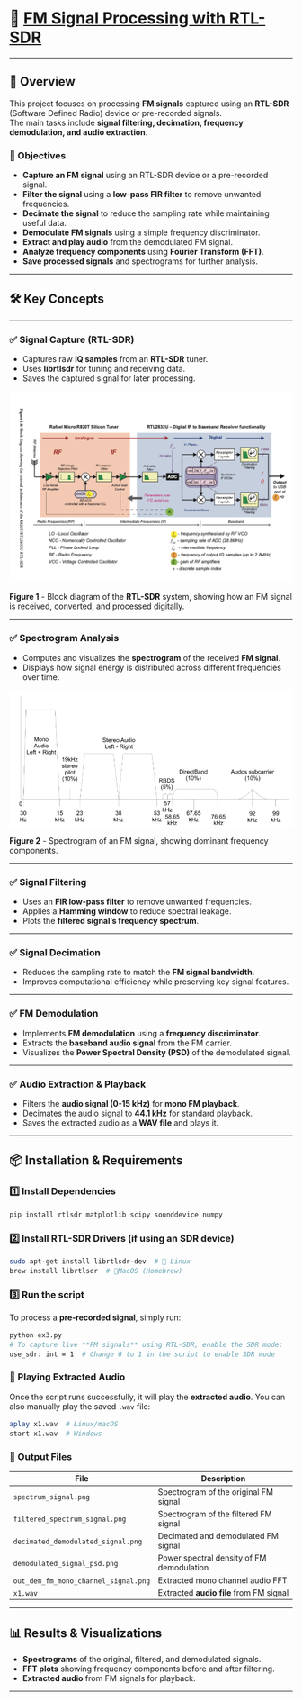 # 📡 [FM Signal Processing with RTL-SDR](https://ocw.cs.pub.ro/courses/ps/labs/08)

---

## 📝 Overview

This project focuses on processing **FM signals** captured using an **RTL-SDR** (Software Defined Radio) device or pre-recorded signals.  
The main tasks include **signal filtering, decimation, frequency demodulation, and audio extraction**.

### 🎯 Objectives

- **Capture an FM signal** using an RTL-SDR device or a pre-recorded signal.
- **Filter the signal** using a **low-pass FIR filter** to remove unwanted frequencies.
- **Decimate the signal** to reduce the sampling rate while maintaining useful data.
- **Demodulate FM signals** using a simple frequency discriminator.
- **Extract and play audio** from the demodulated FM signal.
- **Analyze frequency components** using **Fourier Transform (FFT)**.
- **Save processed signals** and spectrograms for further analysis.

---

## 🛠️ Key Concepts

---

### ✅ Signal Capture (RTL-SDR)

- Captures raw **IQ samples** from an **RTL-SDR** tuner.
- Uses **librtlsdr** for tuning and receiving data.
- Saves the captured signal for later processing.

<p align="center">
  <img src="img/R820T_RTL283U.png" width="600px">
</p>

**Figure 1** - Block diagram of the **RTL-SDR** system, showing how an FM signal is received, converted, and processed digitally.

---

### ✅ Spectrogram Analysis

- Computes and visualizes the **spectrogram** of the received **FM signal**.
- Displays how signal energy is distributed across different frequencies over time.

<p align="center">
  <img src="img/fm-spectrum.png" width="600px">
</p>

**Figure 2** - Spectrogram of an FM signal, showing dominant frequency components.

---

### ✅ Signal Filtering

- Uses an **FIR low-pass filter** to remove unwanted frequencies.
- Applies a **Hamming window** to reduce spectral leakage.
- Plots the **filtered signal’s frequency spectrum**.

---

### ✅ Signal Decimation

- Reduces the sampling rate to match the **FM signal bandwidth**.
- Improves computational efficiency while preserving key signal features.

---

### ✅ FM Demodulation

- Implements **FM demodulation** using a **frequency discriminator**.
- Extracts the **baseband audio signal** from the FM carrier.
- Visualizes the **Power Spectral Density (PSD)** of the demodulated signal.

---

### ✅ Audio Extraction & Playback

- Filters the **audio signal (0-15 kHz)** for **mono FM playback**.
- Decimates the audio signal to **44.1 kHz** for standard playback.
- Saves the extracted audio as a **WAV file** and plays it.

---

## 📦 Installation & Requirements

### 1️⃣ Install Dependencies

```bash
pip install rtlsdr matplotlib scipy sounddevice numpy
```

### 2️⃣ Install RTL-SDR Drivers (if using an SDR device)

```bash
sudo apt-get install librtlsdr-dev  # 🔹 Linux
brew install librtlsdr  # 🔹MacOS (Homebrew)
```

### 3️⃣ Run the script

To process a **pre-recorded signal**, simply run:

```bash
python ex3.py
# To capture live **FM signals** using RTL-SDR, enable the SDR mode:
use_sdr: int = 1  # Change 0 to 1 in the script to enable SDR mode
```

### 🎵 Playing Extracted Audio

Once the script runs successfully, it will play the **extracted audio**. You can also manually play the saved `.wav` file:

```bash
aplay x1.wav  # Linux/macOS
start x1.wav  # Windows
```

### 📁 Output Files

| **File**                      | **Description**                              |
|--------------------------------|----------------------------------------------|
| `spectrum_signal.png`         | Spectrogram of the original FM signal       |
| `filtered_spectrum_signal.png`| Spectrogram of the filtered FM signal       |
| `decimated_demodulated_signal.png` | Decimated and demodulated FM signal  |
| `demodulated_signal_psd.png`  | Power spectral density of FM demodulation   |
| `out_dem_fm_mono_channel_signal.png` | Extracted mono channel audio FFT |
| `x1.wav`                      | Extracted **audio file** from FM signal     |

---

## 📊 Results & Visualizations

- **Spectrograms** of the original, filtered, and demodulated signals.
- **FFT plots** showing frequency components before and after filtering.
- **Extracted audio** from FM signals for playback.

---

